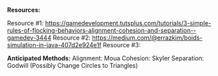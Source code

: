 **Resources:**

Resource #1: https://gamedevelopment.tutsplus.com/tutorials/3-simple-rules-of-flocking-behaviors-alignment-cohesion-and-separation--gamedev-3444
Resource #2: https://medium.com/@errazkim/boids-simulation-in-java-407d2e924e1f
Resource #3: 


**Anticipated Methods:**
Alignment: Moua
Cohesion: Skyler
Separation: Godwill
(Possibly Change Circles to Triangles)
